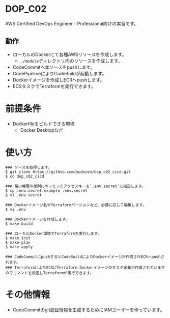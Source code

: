 # DOP_C02
AWS Certified DevOps Engineer - Professional向けの実習です。

## 動作
- ローカルのDockerにて各種AWSリソースを作成します。
    - `./module`ディレクトリ内のリソースを作成します。
- CodeCommitへ本ソースをpushします。
- CodePipelineによりCodeBuildが起動します。
- Dockerイメージを作成しECRへpushします。
- ECSタスクでTerraformを実行できます。

# 前提条件
- Dockerfileをビルドできる環境
    - Docker Desktopなど

# 使い方
```
### ソースを取得します。
$ git clone https://github.com/yudozen/dop_c02_cicd.git
$ cd dop_c02_cicd

### 最小権限の原則にのっとったアクセスキーを`.env.secret`に指定します。
$ cp .env.secret.example .env.secret
$ vi .env.secret

### Dockerイメージ名やTerraformバージョンなど、必要に応じて編集します。
$ vi .env

### Dockerイメージを作成します。
$ make build

### ローカルDocker環境でTerraformを実行します。
$ make init
$ make plan
$ make apply

### CodeCommitにpushするとCodeBuildによりDockerイメージが作成されECRへpushされます。
### TerraformによりECSにTerraform Dockerイメージのタスク定義が作成されていますのでコマンドを設定しTerraformが実行できます。
```

# その他情報
- CodeCommitのgit認証情報を生成するためにIAMユーザーを作っています。